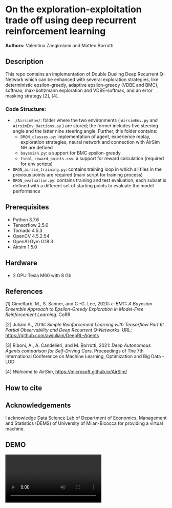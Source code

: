 # On the exploration-exploitation trade off using deep recurrent reinforcement learning

**Authors:** Valentina Zangirolami and Matteo Borrotti

## **Description**

This repo contains an implementation of Double Dueling Deep Recurrent Q-Network which can be enhanced with several exploration strategies, like deterministic epsilon-greedy, adaptive epsilon-greedy (VDBE and BMC), softmax, max-boltzmann exploration and VDBE-softmax, and an error masking strategy [2], [4]. 

### **Code Structure:**
* <code>./AirsimEnv/</code>: folder where the two environments ( <code>AirsimEnv.py</code> and <code>AirsimEnv_9actions.py</code> ) are stored; the former includes five steering angle and the latter nine steering angle. Further, this folder contains:
  * <code>DRQN_classes.py</code>: implementation of agent, experience replay, exploration strategies, neural network and connection with AirSim NH are defined
  * <code>bayesian.py</code>: a support for BMC epsilon-greedy
  * <code>final_reward_points.csv</code>: a support for reward calculation (required for env scripts)
* <code>DRQN_airsim_training.py</code>: contains training loop in which all files in the previous points are required (main script for training process)
* <code>DRQN_evaluation.py</code>: contains training and test evaluation; each subset is defined with a different set of starting points to evaluate the model performance

## **Prerequisites**
  * Python 3.7.6 
  * Tensorflow 2.5.0
  * Tornado 4.5.3
  * OpenCV 4.5.2.54
  * OpenAI Gym 0.18.3
  * Airsim 1.5.0
  
## **Hardware**
  * 2 GPU Tesla M60 with 8 Gb
 
## **References**
[1] Gimelfarb, M., S. Sanner, and C.-G. Lee, 2020: *ε-BMC: A Bayesian Ensemble Approach to Epsilon-Greedy Exploration in Model-Free Reinforcement Learning*. CoRR 

[2] Juliani A., 2016: *Simple Reinforcement Learning with Tensorflow Part 6: Partial Observability and Deep Recurrent Q-Networks*. URL: https://github.com/awjuliani/DeepRL-Agents

[3] Riboni, A., A. Candelieri, and M. Borrotti, 2021: *Deep Autonomous Agents comparison for Self-Driving Cars*. Proceedings of The 7th International Conference on Machine Learning, Optimization and Big Data - LOD 
  
[4] *Welcome to AirSim*, https://microsoft.github.io/AirSim/
 
## **How to cite**


## **Acknowledgements**
I acknowledge Data Science Lab of Department of Economics, Management and Statistics (DEMS) of University of Milan-Bicocca for providing a virtual machine.

## **DEMO**
<video src="https://user-images.githubusercontent.com/78240304/149147549-29936bd7-f629-4b66-a125-ddcd50443bcb.mp4">.


